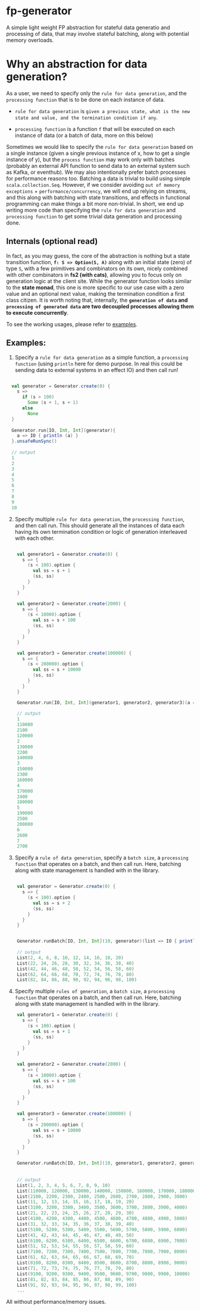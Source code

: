 # fp-generator
A simple light weight FP abstraction for stateful data generatio and processing of data, that may involve stateful batching, along with potential memory overloads.

# Why an abstraction for data generation?
As a user, we need to specify only the `rule for data generation`, and the `processing function` that is to be done on each instance of data. 

* `rule for data generation` is `given a previous state, what is the new state and value, and the termination condition if any`.

* `processing function` is a function `f` that will be executed on each instance of data (or a batch of data, more on this below)

Sometimes we would like to specify the `rule for data generation` based on a single instance (given a single previous instance of x, how to get a single instance of y), but the `process function` may work only with batches (probably an external API function to send data to an external system such as Kafka, or eventhub). We may also intentionally prefer batch processes for performance reasons too. Batching a data is trivial to build using simple `scala.collection.Seq`. However, if we consider avoiding `out of memory exceptions` + `performance/concurrency`, we will end up relying on streams, and this along with batching with state transitions, and effects in functional programming can make things a bit more non-trivial. In short, we end up writing more code than specifying the `rule for data generation` and `processing function` to get some trivial data generation and processing done. 

## Internals (optional read)
In fact, as you may guess, the core of the abstraction is nothing but a state transition function, **`f: S => Option(S, A)`** along with an initial state (zero) of type `S`, with a few primitives and combinators on its own, nicely combined with other combinators in **fs2 (with cats)**, allowing you to focus only on generation logic at the client site. While the generator function looks similar to the **state monad**, this one is more specific to our use case with a zero value and an optional next value, making the termination condition a first class citizen. It is worth noting that, internally, the **`generation of data` and `processing of generated data` are two decoupled processes allowing them to execute concurrently**.

To see the working usages, please refer to [examples](src/main/scala/com/thaj/generator/examples).

## Examples:
1) Specify a `rule for data generation` as a simple function, a `processing function` (using `println` here for demo purpose. In real this could be sending data to external systems in an effect IO)  and then call run!

```scala

  val generator = Generator.create(0) {
    s => 
      if (s > 100)
        Some (s + 1, s + 1)
      else 
        None
  }
  
  Generator.run[IO, Int, Int](generator){
    a => IO { println (a) }
  }.unsafeRunSync()
  
  // output
  1
  2
  3
  4
  5
  6
  7
  8
  9
  10

```

2) Specify multiple `rule for data generation`, the `processing function`, and then call run. This should generate all the instances of data each having its own termination condition or logic of generation interleaved with each other.

```scala

    val generator1 = Generator.create(0) {
      s => {
        (s < 100).option {
          val ss = s + 1
          (ss, ss)
        }
      }
    }

    val generator2 = Generator.create(2000) {
      s => {
        (s < 10000).option {
          val ss = s + 100
          (ss, ss)
        }
      }
    }

    val generator3 = Generator.create(100000) {
      s => {
        (s < 200000).option {
          val ss = s + 10000
          (ss, ss)
        }
      }
    }

    Generator.run[IO, Int, Int](generator1, generator2, generator3)(a => IO { println(a) }).unsafeRunSync()
    
    // output
    1
    110000
    2100
    120000
    2
    130000
    2200
    140000
    3
    150000
    2300
    160000
    4
    170000
    2400
    180000
    5
    190000
    2500
    200000
    6
    2600
    7
    2700
```

3) Specify a `rule of data generation`, specify a `batch size`, a `processing function` that operates on a batch, and then call run. Here, batching along with state management is handled with in the library. 

```scala

    val generator = Generator.create(0) {
      s => {
        (s < 100).option {
          val ss = s + 2
          (ss, ss)
        }
      }
    }


    Generator.runBatch[IO, Int, Int](10, generator)(list => IO { println(list) }).unsafeRunSync()
    
    // output
    List(2, 4, 6, 8, 10, 12, 14, 16, 18, 20)
    List(22, 24, 26, 28, 30, 32, 34, 36, 38, 40)
    List(42, 44, 46, 48, 50, 52, 54, 56, 58, 60)
    List(62, 64, 66, 68, 70, 72, 74, 76, 78, 80)
    List(82, 84, 86, 88, 90, 92, 94, 96, 98, 100)

```

4) Specify multiple `rules of generation`, a `batch size`, a `processing function` that operates on a batch, and then call run. Here, batching along with state management is handled with in the library. 

```scala
    val generator1 = Generator.create(0) {
      s => {
        (s < 100).option {
          val ss = s + 1
          (ss, ss)
        }
      }
    }

    val generator2 = Generator.create(2000) {
      s => {
        (s < 10000).option {
          val ss = s + 100
          (ss, ss)
        }
      }
    }

    val generator3 = Generator.create(100000) {
      s => {
        (s < 200000).option {
          val ss = s + 10000
          (ss, ss)
        }
      }
    }

    Generator.runBatch[IO, Int, Int](10, generator1, generator2, generator3)(list => IO { println(list) }).unsafeRunSync()
    
    
    // output
    List(1, 2, 3, 4, 5, 6, 7, 8, 9, 10)
    List(110000, 120000, 130000, 140000, 150000, 160000, 170000, 180000, 190000, 200000)
    List(2100, 2200, 2300, 2400, 2500, 2600, 2700, 2800, 2900, 3000)
    List(11, 12, 13, 14, 15, 16, 17, 18, 19, 20)
    List(3100, 3200, 3300, 3400, 3500, 3600, 3700, 3800, 3900, 4000)
    List(21, 22, 23, 24, 25, 26, 27, 28, 29, 30)
    List(4100, 4200, 4300, 4400, 4500, 4600, 4700, 4800, 4900, 5000)
    List(31, 32, 33, 34, 35, 36, 37, 38, 39, 40)
    List(5100, 5200, 5300, 5400, 5500, 5600, 5700, 5800, 5900, 6000)
    List(41, 42, 43, 44, 45, 46, 47, 48, 49, 50)
    List(6100, 6200, 6300, 6400, 6500, 6600, 6700, 6800, 6900, 7000)
    List(51, 52, 53, 54, 55, 56, 57, 58, 59, 60)
    List(7100, 7200, 7300, 7400, 7500, 7600, 7700, 7800, 7900, 8000)
    List(61, 62, 63, 64, 65, 66, 67, 68, 69, 70)
    List(8100, 8200, 8300, 8400, 8500, 8600, 8700, 8800, 8900, 9000)
    List(71, 72, 73, 74, 75, 76, 77, 78, 79, 80)
    List(9100, 9200, 9300, 9400, 9500, 9600, 9700, 9800, 9900, 10000)
    List(81, 82, 83, 84, 85, 86, 87, 88, 89, 90)
    List(91, 92, 93, 94, 95, 96, 97, 98, 99, 100)
    ...

```

All without performance/memory issues.
